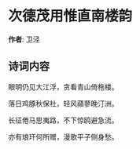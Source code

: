 # 次德茂用惟直南楼韵

**作者**: 卫泾

## 诗词内容

眼明仍见大江浮，贪看青山倚柂楼。

落日鸡豚秋保社，轻风蘋蓼晚汀洲。

长征倦马思夷路，不下惊鸥避急流。

亦有琅玕何所赠，漫歌平子侧身愁。

